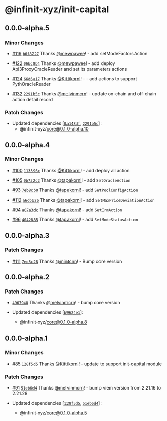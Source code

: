 # @infinit-xyz/init-capital

## 0.0.0-alpha.5

### Minor Changes

- [#119](https://github.com/infinit-xyz/infinit-library/pull/119)
  [`b6f8227`](https://github.com/infinit-xyz/infinit-library/commit/b6f8227f768e4d5d94a4fbee1fa0fefb29e1f199) Thanks
  [@mewpawee](https://github.com/mewpawee)! - add setModeFactorsAction

- [#122](https://github.com/infinit-xyz/infinit-library/pull/122)
  [`06bc8b4`](https://github.com/infinit-xyz/infinit-library/commit/06bc8b42875711a93c9e3b6ad8e9c92923e44bfd) Thanks
  [@mewpawee](https://github.com/mewpawee)! - add deploy Api3ProxyOracleReader and set its parameters actions

- [#124](https://github.com/infinit-xyz/infinit-library/pull/124)
  [`66d6a17`](https://github.com/infinit-xyz/infinit-library/commit/66d6a17b3b594b650ae0aa99735be0a26cc02c5c) Thanks
  [@Kittikornl](https://github.com/Kittikornl)! - - add actions to support PythOracleReader

- [#132](https://github.com/infinit-xyz/infinit-library/pull/132)
  [`2291b5c`](https://github.com/infinit-xyz/infinit-library/commit/2291b5c1fd681a54ddb28aababd24aae995aaccb) Thanks
  [@melvinmcrn](https://github.com/melvinmcrn)! - update on-chain and off-chain action detail record

### Patch Changes

- Updated dependencies [[`0a148df`](https://github.com/infinit-xyz/infinit-library/commit/0a148df5a878cbec73a25fcf13ed2278fd8d13db),
  [`2291b5c`](https://github.com/infinit-xyz/infinit-library/commit/2291b5c1fd681a54ddb28aababd24aae995aaccb)]:
  - @infinit-xyz/core@0.1.0-alpha.10

## 0.0.0-alpha.4

### Minor Changes

- [#100](https://github.com/infinit-xyz/infinit-library/pull/100)
  [`113596c`](https://github.com/infinit-xyz/infinit-library/commit/113596cbb5279e8d66b07a676a3719a835512053) Thanks
  [@Kittikornl](https://github.com/Kittikornl)! - add deploy all action

- [#105](https://github.com/infinit-xyz/infinit-library/pull/105)
  [`0b732c2`](https://github.com/infinit-xyz/infinit-library/commit/0b732c2a9b9202bc5e34c477a65345a60178bd00) Thanks
  [@tapakornl](https://github.com/tapakornl)! - add `SetOracleAction`

- [#93](https://github.com/infinit-xyz/infinit-library/pull/93)
  [`7eb8cb0`](https://github.com/infinit-xyz/infinit-library/commit/7eb8cb00405d6d2b0a63b7db9fbd2180f64f6855) Thanks
  [@tapakornl](https://github.com/tapakornl)! - add `SetPoolConfigAction`

- [#112](https://github.com/infinit-xyz/infinit-library/pull/112)
  [`a6cb626`](https://github.com/infinit-xyz/infinit-library/commit/a6cb626716ebda548bc43aa5edf94a53385e5df1) Thanks
  [@tapakornl](https://github.com/tapakornl)! - add `SetMaxPriceDeviationAction`

- [#94](https://github.com/infinit-xyz/infinit-library/pull/94)
  [`a07a3dc`](https://github.com/infinit-xyz/infinit-library/commit/a07a3dc5a9507f2dc37634e0e91bec09caadd766) Thanks
  [@tapakornl](https://github.com/tapakornl)! - add `SetIrmAction`

- [#96](https://github.com/infinit-xyz/infinit-library/pull/96)
  [`4042885`](https://github.com/infinit-xyz/infinit-library/commit/40428852184d0b299b1ea65cda414f3121843508) Thanks
  [@tapakornl](https://github.com/tapakornl)! - add `SetModeStatusAction`

## 0.0.0-alpha.3

### Patch Changes

- [#111](https://github.com/infinit-xyz/infinit-library/pull/111)
  [`7ed8c28`](https://github.com/infinit-xyz/infinit-library/commit/7ed8c2885e96b8d9b34e3fb0f07dccd6edb85734) Thanks
  [@mintcnn](https://github.com/mintcnn)! - Bump core version

## 0.0.0-alpha.2

### Patch Changes

- [`4967948`](https://github.com/infinit-xyz/infinit-library/commit/4967948a32e8519387d53e3ec34242de98eded11) Thanks
  [@melvinmcrn](https://github.com/melvinmcrn)! - bump core version

- Updated dependencies [[`b9624e1`](https://github.com/infinit-xyz/infinit-library/commit/b9624e1797c500b33ffe4695013ee4d07191c737)]:
  - @infinit-xyz/core@0.1.0-alpha.8

## 0.0.0-alpha.1

### Minor Changes

- [#85](https://github.com/infinit-xyz/infinit-library/pull/85)
  [`128f5d5`](https://github.com/infinit-xyz/infinit-library/commit/128f5d53bb344eb5078436684413ecd12e86a05b) Thanks
  [@Kittikornl](https://github.com/Kittikornl)! - update to support init-capital module

### Patch Changes

- [#91](https://github.com/infinit-xyz/infinit-library/pull/91)
  [`51eb6d4`](https://github.com/infinit-xyz/infinit-library/commit/51eb6d4ddc3906459a4f6df23b9b992100331919) Thanks
  [@melvinmcrn](https://github.com/melvinmcrn)! - bump viem version from 2.21.16 to 2.21.28

- Updated dependencies [[`128f5d5`](https://github.com/infinit-xyz/infinit-library/commit/128f5d53bb344eb5078436684413ecd12e86a05b),
  [`51eb6d4`](https://github.com/infinit-xyz/infinit-library/commit/51eb6d4ddc3906459a4f6df23b9b992100331919)]:
  - @infinit-xyz/core@0.1.0-alpha.5
